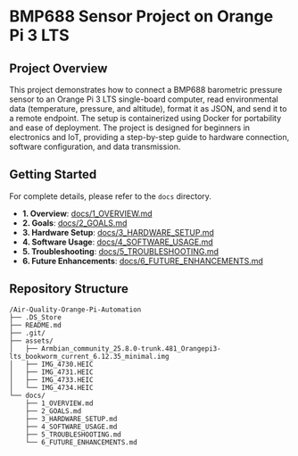 # BMP688 Sensor Project on Orange Pi 3 LTS

## Project Overview
This project demonstrates how to connect a BMP688 barometric pressure sensor to an Orange Pi 3 LTS single-board computer, read environmental data (temperature, pressure, and altitude), format it as JSON, and send it to a remote endpoint. The setup is containerized using Docker for portability and ease of deployment. The project is designed for beginners in electronics and IoT, providing a step-by-step guide to hardware connection, software configuration, and data transmission.

## Getting Started

For complete details, please refer to the `docs` directory.

- **1. Overview**: [docs/1_OVERVIEW.md](docs/1_OVERVIEW.md)
- **2. Goals**: [docs/2_GOALS.md](docs/2_GOALS.md)
- **3. Hardware Setup**: [docs/3_HARDWARE_SETUP.md](docs/3_HARDWARE_SETUP.md)
- **4. Software Usage**: [docs/4_SOFTWARE_USAGE.md](docs/4_SOFTWARE_USAGE.md)
- **5. Troubleshooting**: [docs/5_TROUBLESHOOTING.md](docs/5_TROUBLESHOOTING.md)
- **6. Future Enhancements**: [docs/6_FUTURE_ENHANCEMENTS.md](docs/6_FUTURE_ENHANCEMENTS.md)

## Repository Structure

```
/Air-Quality-Orange-Pi-Automation
├── .DS_Store
├── README.md
├── .git/
├── assets/
│   ├── Armbian_community_25.8.0-trunk.481_Orangepi3-lts_bookworm_current_6.12.35_minimal.img
│   ├── IMG_4730.HEIC
│   ├── IMG_4731.HEIC
│   ├── IMG_4733.HEIC
│   └── IMG_4734.HEIC
└── docs/
    ├── 1_OVERVIEW.md
    ├── 2_GOALS.md
    ├── 3_HARDWARE_SETUP.md
    ├── 4_SOFTWARE_USAGE.md
    ├── 5_TROUBLESHOOTING.md
    └── 6_FUTURE_ENHANCEMENTS.md
```